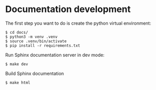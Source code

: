 # Documentation development
The first step you want to do is create the python virtual environment:
```
$ cd docs/
$ python3 -m venv .venv
$ source .venv/bin/activate
$ pip install -r requirements.txt
```

Run Sphinx documentation server in dev mode:
```
$ make dev
```

Build Sphinx documentation
```
$ make html
```
